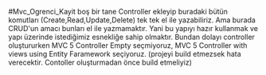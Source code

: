 #Mvc_Ogrenci_Kayit
boş bir tane Controller ekleyip buradaki bütün komutları (Create,Read,Update,Delete) tek tek el ile yazabiliriz. Ama burada CRUD'un amacı bunları el ile yazmamaktır. Yani bu yapıyı hazır kullanmak ve yapı üzerinde istediğimiz esnekliğe sahip olmaktır. Bundan dolayı controller oluştururken MVC 5 Controller Empty seçmiyoruz, MVC 5 Controller with views using Entity Faramework seçiyoruz. (projeyi build etmezsek hata verecektir. Contoller oluşturmadan önce build etmeliyiz)
